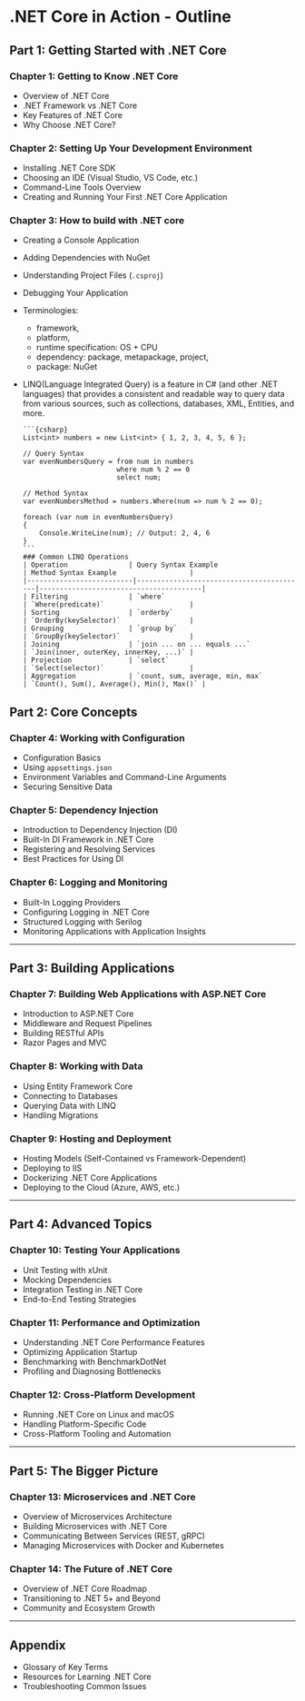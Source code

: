 # .NET Core in Action - Outline

## Part 1: Getting Started with .NET Core
### Chapter 1: Getting to Know .NET Core
- Overview of .NET Core
- .NET Framework vs .NET Core
- Key Features of .NET Core
- Why Choose .NET Core?

### Chapter 2: Setting Up Your Development Environment
- Installing .NET Core SDK
- Choosing an IDE (Visual Studio, VS Code, etc.)
- Command-Line Tools Overview
- Creating and Running Your First .NET Core Application

### Chapter 3: How to build with .NET core
- Creating a Console Application
- Adding Dependencies with NuGet
- Understanding Project Files (`.csproj`)
- Debugging Your Application
- Terminologies:
  - framework,
  - platform,
  - runtime specification: OS + CPU
  - dependency: package, metapackage, project,
  - package: NuGet
- LINQ(Language Integrated Query) is a feature in C# (and other .NET languages) that provides a consistent and readable way to query data from various sources, such as collections, databases, XML, Entities, and more.

      ```{csharp}
      List<int> numbers = new List<int> { 1, 2, 3, 4, 5, 6 };
      
      // Query Syntax
      var evenNumbersQuery = from num in numbers
                             where num % 2 == 0
                             select num;
      
      // Method Syntax
      var evenNumbersMethod = numbers.Where(num => num % 2 == 0);
      
      foreach (var num in evenNumbersQuery)
      {
          Console.WriteLine(num); // Output: 2, 4, 6
      }
      ```
      ### Common LINQ Operations
      | Operation               | Query Syntax Example                    | Method Syntax Example                  |
      |--------------------------|------------------------------------------|----------------------------------------|
      | Filtering               | `where`                                  | `Where(predicate)`                     |
      | Sorting                 | `orderby`                                | `OrderBy(keySelector)`                 |
      | Grouping                | `group by`                               | `GroupBy(keySelector)`                 |
      | Joining                 | `join ... on ... equals ...`             | `Join(inner, outerKey, innerKey, ...)` |
      | Projection              | `select`                                 | `Select(selector)`                     |
      | Aggregation             | `count, sum, average, min, max`          | `Count(), Sum(), Average(), Min(), Max()` |

## Part 2: Core Concepts
### Chapter 4: Working with Configuration
- Configuration Basics
- Using `appsettings.json`
- Environment Variables and Command-Line Arguments
- Securing Sensitive Data

### Chapter 5: Dependency Injection
- Introduction to Dependency Injection (DI)
- Built-In DI Framework in .NET Core
- Registering and Resolving Services
- Best Practices for Using DI

### Chapter 6: Logging and Monitoring
- Built-In Logging Providers
- Configuring Logging in .NET Core
- Structured Logging with Serilog
- Monitoring Applications with Application Insights

---

## Part 3: Building Applications
### Chapter 7: Building Web Applications with ASP.NET Core
- Introduction to ASP.NET Core
- Middleware and Request Pipelines
- Building RESTful APIs
- Razor Pages and MVC

### Chapter 8: Working with Data
- Using Entity Framework Core
- Connecting to Databases
- Querying Data with LINQ
- Handling Migrations

### Chapter 9: Hosting and Deployment
- Hosting Models (Self-Contained vs Framework-Dependent)
- Deploying to IIS
- Dockerizing .NET Core Applications
- Deploying to the Cloud (Azure, AWS, etc.)

---

## Part 4: Advanced Topics
### Chapter 10: Testing Your Applications
- Unit Testing with xUnit
- Mocking Dependencies
- Integration Testing in .NET Core
- End-to-End Testing Strategies

### Chapter 11: Performance and Optimization
- Understanding .NET Core Performance Features
- Optimizing Application Startup
- Benchmarking with BenchmarkDotNet
- Profiling and Diagnosing Bottlenecks

### Chapter 12: Cross-Platform Development
- Running .NET Core on Linux and macOS
- Handling Platform-Specific Code
- Cross-Platform Tooling and Automation

---

## Part 5: The Bigger Picture
### Chapter 13: Microservices and .NET Core
- Overview of Microservices Architecture
- Building Microservices with .NET Core
- Communicating Between Services (REST, gRPC)
- Managing Microservices with Docker and Kubernetes

### Chapter 14: The Future of .NET Core
- Overview of .NET Core Roadmap
- Transitioning to .NET 5+ and Beyond
- Community and Ecosystem Growth

---

## Appendix
- Glossary of Key Terms
- Resources for Learning .NET Core
- Troubleshooting Common Issues

